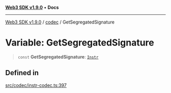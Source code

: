 [**Web3 SDK v1.9.0**](../../../README.md) • **Docs**

***

[Web3 SDK v1.9.0](../../../globals.md) / [codec](../README.md) / GetSegregatedSignature

# Variable: GetSegregatedSignature

> `const` **GetSegregatedSignature**: [`Instr`](../type-aliases/Instr.md)

## Defined in

[src/codec/instr-codec.ts:397](https://github.com/Mystic-Nayy/alephium-web3/blob/ee41f5e0e7d7fb0b155fe62f05b2ac03772895ca/packages/web3/src/codec/instr-codec.ts#L397)
